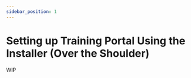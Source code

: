 ```yaml
---
sidebar_position: 1
---
```


# Setting up Training Portal Using the Installer (Over the Shoulder)

WIP